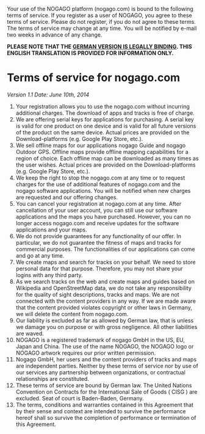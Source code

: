 Your use of the NOGAGO platform (nogago.com) is bound to the following terms of service. If you register as a user of NOGAGO, you agree to these terms of service. Please do not register, if you do not agree to these terms. The terms of service may change at any time. You will be notified by e-mail two weeks in advance of any change.

**PLEASE NOTE THAT THE [GERMAN VERSION IS LEGALLY BINDING](../de/to/). THIS ENGLISH TRANSLATION IS PROVIDED FOR INFORMATION ONLY.**

# Terms of service for nogago.com 

*Version 1.1
Date: June 10th, 2014*

1. Your registration allows you to use the nogago.com without incurring additional charges. The download of apps and tracks is free of charge.
1. We are offering serial keys for applications for purchasing. A serial key is valid for one product on one device and is valid for all future versions of the product on the same device. Actual prices are provided on the Download-platforms (e.g. Google Play Store, etc.).
1. We sell offline maps for our applications nogago Guide and nogago Outdoor GPS. Offline maps provide offline mapping capabilities for a region of choice. Each offline map can be downloaded as many times as the user wishes. Actual prices are provided on the Download-platforms (e.g. Google Play Store, etc.).
1. We keep the right to stop the nogago.com at any time or to request charges for the use of additional features of nogago.com and the nogago software applications. You will be notified when new charges are requested and our offering changes.
1. You can cancel your registration at nogago.com at any time. After cancellation of your user account, you can still use our software applications and the maps you have purchased. However, you can no longer access nogago.com and receive updates for the software applications and your maps.
1. We do not provide guarantees for any functionality of our offer. In particular, we do not guarantee the fitness of maps and tracks for commercial purposes. The functionalities of our applications can come and go at any time.
1. We create maps and search for tracks on your behalf. We need to store personal data for that purpose. Therefore, you may not share your logins with any third party.
1. As we search tracks on the web and create maps and guides based on Wikipedia and OpenStreetMap data, we do not take any responsibility for the quality of sight descriptions, tracks and maps. We are not connected with the content providers in any way. If we are made aware that the content provided violates copyright or other laws in Germany, we will delete the content from nogago.com.
1. Our liability is excluded as far as allowed by German law, that is unless we damage you on purpose or with gross negligence. All other liabilities are waved.
1. NOGAGO is a registered trademark of nogago GmbH in the US, EU, Japan and China. The use of the name NOGAGO, the NOGAGO logo or NOGAGO artwork requires our prior written permission.
1. Nogago GmbH, her users and the content providers of tracks and maps are independent parties. Neither by these terms of service nor by use of our services any partnership between organizations, or contractual relationships are constituted.
1. These terms of service are bound by German law. The United Nations Convention on Contracts for the International Sale of Goods ( CISG ) are excluded. Seat of court is Baden-Baden, Germany.
1. The terms, conditions and warranties contained in this Agreement that by their sense and context are intended to survive the performance hereof shall so survive the completion of performance or termination of this Agreement.
